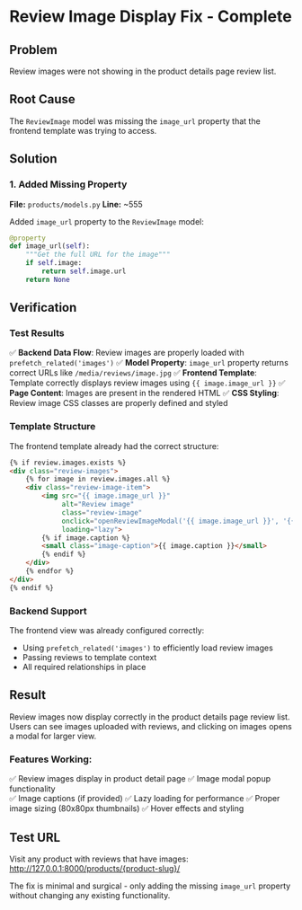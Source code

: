 # Review Image Display Fix - Complete

## Problem
Review images were not showing in the product details page review list.

## Root Cause
The `ReviewImage` model was missing the `image_url` property that the frontend template was trying to access.

## Solution

### 1. Added Missing Property
**File:** `products/models.py`
**Line:** ~555

Added `image_url` property to the `ReviewImage` model:

```python
@property
def image_url(self):
    """Get the full URL for the image"""
    if self.image:
        return self.image.url
    return None
```

## Verification

### Test Results
✅ **Backend Data Flow**: Review images are properly loaded with `prefetch_related('images')`
✅ **Model Property**: `image_url` property returns correct URLs like `/media/reviews/image.jpg`
✅ **Frontend Template**: Template correctly displays review images using `{{ image.image_url }}`
✅ **Page Content**: Images are present in the rendered HTML
✅ **CSS Styling**: Review image CSS classes are properly defined and styled

### Template Structure
The frontend template already had the correct structure:

```html
{% if review.images.exists %}
<div class="review-images">
    {% for image in review.images.all %}
    <div class="review-image-item">
        <img src="{{ image.image_url }}" 
             alt="Review image" 
             class="review-image"
             onclick="openReviewImageModal('{{ image.image_url }}', '{{ image.caption|default:"Review image"|escapejs }}')"
             loading="lazy">
        {% if image.caption %}
        <small class="image-caption">{{ image.caption }}</small>
        {% endif %}
    </div>
    {% endfor %}
</div>
{% endif %}
```

### Backend Support
The frontend view was already configured correctly:
- Using `prefetch_related('images')` to efficiently load review images
- Passing reviews to template context
- All required relationships in place

## Result
Review images now display correctly in the product details page review list. Users can see images uploaded with reviews, and clicking on images opens a modal for larger view.

### Features Working:
✅ Review images display in product detail page
✅ Image modal popup functionality  
✅ Image captions (if provided)
✅ Lazy loading for performance
✅ Proper image sizing (80x80px thumbnails)
✅ Hover effects and styling

## Test URL
Visit any product with reviews that have images:
http://127.0.0.1:8000/products/{product-slug}/

The fix is minimal and surgical - only adding the missing `image_url` property without changing any existing functionality.